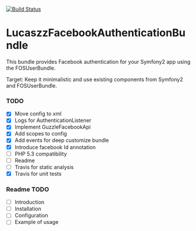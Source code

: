 [![Build Status](https://travis-ci.org/Lucaszz/FacebookAuthenticationBundle.svg)](https://travis-ci.org/Lucaszz/FacebookAuthenticationBundle)

LucaszzFacebookAuthenticationBundle
======

This bundle provides Facebook authentication for your Symfony2 app using the FOSUserBundle.

Target: Keep it minimalistic and use existing components from Symfony2 and FOSUserBundle.

### TODO
- [x] Move config to xml
- [x] Logs for AuthenticationListener
- [x] Implement GuzzleFacebookApi
- [x] Add scopes to config
- [x] Add events for deep customize bundle
- [x] Introduce facebook Id annotation
- [ ] PHP 5.3 compatibility
- [ ] Readme
- [ ] Travis for static analysis
- [x] Travis for unit tests

### Readme TODO
- [ ] Introduction
- [ ] Installation
- [ ] Configuration
- [ ] Example of usage